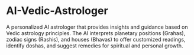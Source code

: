 # AI-Vedic-Astrologer
A personalized AI astrologer that provides insights and guidance based on Vedic astrology principles. The AI interprets planetary positions (Grahas), zodiac signs (Rashis), and houses (Bhavas) to offer customized readings, identify doshas, and suggest remedies for spiritual and personal growth.
